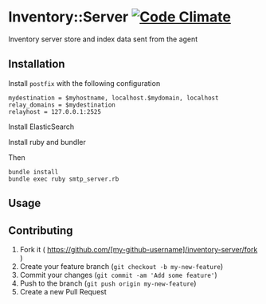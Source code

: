 # Inventory::Server [![Code Climate](https://codeclimate.com/github/Filirom1/inventory/badges/gpa.svg)](https://codeclimate.com/github/Filirom1/inventory)

Inventory server store and index data sent from the agent

## Installation

Install `postfix` with the following configuration

	mydestination = $myhostname, localhost.$mydomain, localhost
	relay_domains = $mydestination
	relayhost = 127.0.0.1:2525

Install ElasticSearch

Install ruby and bundler

Then

	bundle install
	bundle exec ruby smtp_server.rb


## Usage


## Contributing

1. Fork it ( https://github.com/[my-github-username]/inventory-server/fork )
2. Create your feature branch (`git checkout -b my-new-feature`)
3. Commit your changes (`git commit -am 'Add some feature'`)
4. Push to the branch (`git push origin my-new-feature`)
5. Create a new Pull Request
